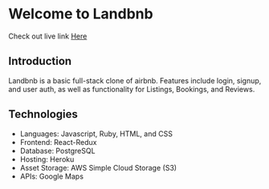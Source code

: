 # Welcome to Landbnb
Check out live link [Here](https://hisrael1.github.io/CoinLook/) 
## Introduction
Landbnb is a basic full-stack clone of airbnb. Features include login, signup, and user auth, as well as functionality for Listings, Bookings, and Reviews.
## Technologies
- Languages: Javascript, Ruby, HTML, and CSS
- Frontend: React-Redux
- Database: PostgreSQL
- Hosting: Heroku
- Asset Storage: AWS Simple Cloud Storage (S3)
- APIs: Google Maps
